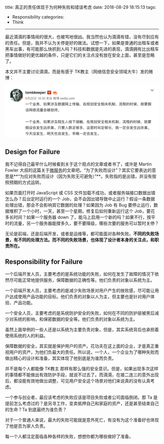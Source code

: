 title: 真正的责任体现于为何种失败和错误考虑
date: 2018-08-29 18:15:13
tags:
  - Responsibility
categories:
  - Think
---

最近滴滴的事情闹的很大，也被骂地很凶。我当然也认为滴滴有错，没有尽到应有的责任。但是，我并不认为关停是好的做法。试想一下，如果是普通的出租车或者黑车出事，有可能那么快抓到人吗？科技和数据是先进的表现，滴滴拥有比出租车把事情做好的更优越的条件，只是它们的关注点没有放在安全上面，甚至是忽略了。  

本文并不主要讨论滴滴，而是有感于 TK教主（网络信息安全领域大牛）发的微博：  

![tombkeeper weibo](https://raw.githubusercontent.com/kenspirit/blog-cdn-data/master/tombkeeper_weibo_safety_system.png)


## Design for Failure

[微服务]: https://martinfowler.com/articles/microservices.html#DesignForFailure

我不记得自己最早什么时候看到关于这个观点的文章或者书了，或许是 Martin Fowler 大叔的这篇关于[微服务][]的文章吧。“为了失败而设计”？其实它要表达的意思是**“为应对失败而设计（因为失败无可避免）”**。失败指的是出错，并没有按照预期的方式运转。  

如果页面打开时 JavaScript 或 CSS 文件加载不成功，或者服务端接口数据出错怎么办？后台定时运行的一个 Job，会不会因出错导致中止运行？假设一条数据处理出错，那会不会影响其它数据的处理？如果因为 Job 有 Bug 要停止运行，数据堆积了一个小时，一天，甚至一个星期，修复后如何重新运行这个 Job，要花多长时间？如果一个服务器 down 了，能马上启用一个新的吗？如果不行，按平时的流量，另一个服务器能撑多久，要不要降级，哪些次要的服务可以暂时关停？  

无论是前端，还是后端开发，或者是运维等，都可能面对各种失败。**不同的失败场景，有不同的处理方法。而不同的失败场景，也体现了设计者本身的关注点，和职责所在。**  


## Responsibility for Failure

一个后端开发人员，主要考虑的是系统功能的失败，如何在发生了故障的情况下依然尽可能正常地提供服务，保障数据的正确性等。他们负责的对象以系统为主。  

一个前端开发人员，主要考虑的是减少失败场景对用户产生的挫败感，尽可能让用户达成使用产品功能的目标。他们负责的对象以人为主，但主要也是针对用户体验、产品功能。  

一个安全人员，主要考虑的是系统防护安全的失败，如何在不同的防护层被黑后减少对系统的影响，和保密数据的安全等。他们负责的对象以系统为主。  

虽然上面举例的一些人还是以系统为主要负责对象，但是，其实系统背后也承担着使用系统的人的利益。  

保障数据的安全，其实就是保护用户的资产。花功夫在这上面的企业，才是真正重视用户的资产，为他们负最大的责任。所以说，一个人，一个企业为了哪种失败而做出精心的设计和准备，其实体现了他到底是为谁而负责。  

并不是每个人都能像 TK教主 那样有那么强的安全意识。但是，如果出现多次这样的事情都不能做出有效防护手段，就说不过去了。而滴滴，在接二连三的意外出现后，都没能有效地做出调整，可见用户安全这个场景对他们来说真的没有认真考虑。  

一个参与创业者，最应该考虑的失败应该是项目失败或者公司面临倒闭。那 Ta 是提前怎么考虑过的？是另寻工作，变卖抵押自己和家庭的资产，还是甚至结束自己的生命？Ta 到底最终为谁负责？  

对于一个普通人来说，最大的失败可能就是意外死亡，有没有为这个准备好也体现了他是否为家人负责。  

每一个人都注定面临各种各样的失败，想想你都为哪些做好了准备。  
